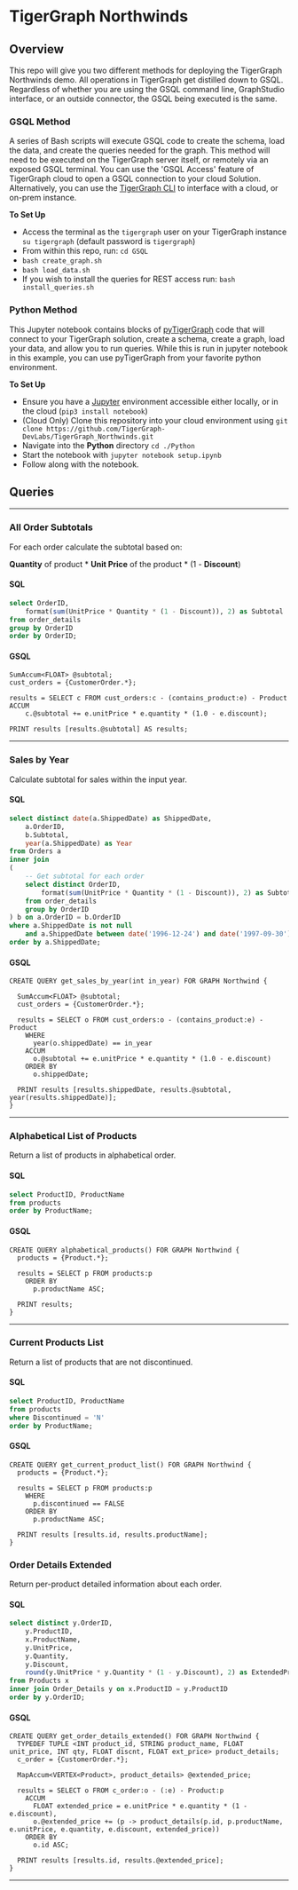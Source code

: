 # TigerGraph Northwinds

## Overview
This repo will give you two different methods for deploying the TigerGraph Northwinds demo. All operations in TigerGraph get distilled down to GSQL. Regardless of whether you are using the GSQL command line, GraphStudio interface, or an outside connector, the GSQL being executed is the same.

### GSQL Method
A series of Bash scripts will execute GSQL code to create the schema, load the data, and create the queries needed for the graph. This method will need to be executed on the TigerGraph server itself, or remotely via an exposed GSQL terminal. You can use the 'GSQL Access' feature of TigerGraph cloud to open a GSQL connection to your cloud Solution. Alternatively, you can use the [TigerGraph CLI](https://github.com/TigerGraph-DevLabs/TigerGraph-CLI) to interface with a cloud, or on-prem instance.

**To Set Up**

- Access the terminal as the `tigergraph` user on your TigerGraph instance `su tigergraph` (default password is `tigergraph`)
- From within this repo, run: `cd GSQL`
- `bash create_graph.sh`
- `bash load_data.sh`
- If you wish to install the queries for REST access run: `bash install_queries.sh`

### Python Method
This Jupyter notebook contains blocks of [pyTigerGraph](https://pytigergraph.github.io/pyTigerGraph/) code that will connect to your TigerGraph solution, create a schema, create a graph, load your data, and allow you to run queries. While this is run in jupyter notebook in this example, you can use pyTigerGraph from your favorite python environment.

**To Set Up**

- Ensure you have a [Jupyter](https://jupyter.org/) environment accessible either locally, or in the cloud (`pip3 install notebook`)
- (Cloud Only) Clone this repository into your cloud environment using `git clone https://github.com/TigerGraph-DevLabs/TigerGraph_Northwinds.git`
- Navigate into the **Python** directory `cd ./Python`
- Start the notebook with `jupyter notebook setup.ipynb`
- Follow along with the notebook.

## Queries

<hr>

### All Order Subtotals
For each order calculate the subtotal based on:

**Quantity** of product * **Unit Price** of the product * (1 - **Discount**)

#### SQL
```sql
select OrderID, 
    format(sum(UnitPrice * Quantity * (1 - Discount)), 2) as Subtotal
from order_details
group by OrderID
order by OrderID;
```

#### GSQL
```gsql
SumAccum<FLOAT> @subtotal;
cust_orders = {CustomerOrder.*};
  
results = SELECT c FROM cust_orders:c - (contains_product:e) - Product
ACCUM
    c.@subtotal += e.unitPrice * e.quantity * (1.0 - e.discount);

PRINT results [results.@subtotal] AS results;
```
<hr>

### Sales by Year
Calculate subtotal for sales within the input year.

#### SQL
```sql
select distinct date(a.ShippedDate) as ShippedDate, 
    a.OrderID, 
    b.Subtotal, 
    year(a.ShippedDate) as Year
from Orders a 
inner join
(
    -- Get subtotal for each order
    select distinct OrderID, 
        format(sum(UnitPrice * Quantity * (1 - Discount)), 2) as Subtotal
    from order_details
    group by OrderID    
) b on a.OrderID = b.OrderID
where a.ShippedDate is not null
    and a.ShippedDate between date('1996-12-24') and date('1997-09-30')
order by a.ShippedDate;
```

#### GSQL

```gsql
CREATE QUERY get_sales_by_year(int in_year) FOR GRAPH Northwind { 

  SumAccum<FLOAT> @subtotal;
  cust_orders = {CustomerOrder.*};
  
  results = SELECT o FROM cust_orders:o - (contains_product:e) - Product
    WHERE
      year(o.shippedDate) == in_year
    ACCUM
      o.@subtotal += e.unitPrice * e.quantity * (1.0 - e.discount)
    ORDER BY
      o.shippedDate;
  
  PRINT results [results.shippedDate, results.@subtotal, year(results.shippedDate)];
}
```

<hr>

<!-- ### Employee Sales by Country

#### SQL

```sql
WITH CTE_EmpRegion AS 
(
    SELECT EmployeeID, MAX(RegionID) RegionID
    FROM dbo.EmployeeTerritories et 
        INNER JOIN territories t ON t.TerritoryID = et.TerritoryID
    GROUP BY EmployeeID
)
SELECT RegionID, SUM(Quantity * UnitPrice) 
FROM Orders o 
    INNER JOIN [Order Details] od ON o.OrderID = od.OrderID
    INNER JOIN CTE_EmpRegion er ON o.EmployeeID = er.EmployeeID
GROUP BY RegionID
```

#### GSQL

```gsql
CREATE QUERY get_employee_sales_by_country(VERTEX<Country> in_cont) FOR GRAPH Northwind SYNTAX v2{ 
  
  country = {in_cont};
  
  SumAccum<FLOAT> @subtotal;
  
  orders = SELECT o FROM country:c - (to_country) - CustomerOrder:o;
  
  subs = SELECT o FROM orders:o - (contains_product:e) - Product
    ACCUM
      o.@subtotal += e.unitPrice * e.quantity * (1.0 - e.discount);
    
  results = SELECT e FROM country:c - (to_country) - CustomerOrder:o - (facilitated_order) - Employee:e
    ACCUM
      e.@subtotal += o.@subtotal;
  
  PRINT country;
  PRINT results [results.firstName, results.lastName, results.@subtotal];
  
}
```

<hr> -->

### Alphabetical List of Products
Return a list of products in alphabetical order.

#### SQL

```sql
select ProductID, ProductName
from products
order by ProductName;
```

#### GSQL

```gsql
CREATE QUERY alphabetical_products() FOR GRAPH Northwind { 
  products = {Product.*};
  
  results = SELECT p FROM products:p
    ORDER BY
      p.productName ASC;
  
  PRINT results;
}
```

<hr>

### Current Products List
Return a list of products that are not discontinued.

#### SQL

```sql
select ProductID, ProductName
from products
where Discontinued = 'N'
order by ProductName;
```

#### GSQL

```gsql
CREATE QUERY get_current_product_list() FOR GRAPH Northwind { 
  products = {Product.*};
  
  results = SELECT p FROM products:p
    WHERE
      p.discontinued == FALSE
    ORDER BY
      p.productName ASC;
  
  PRINT results [results.id, results.productName];
}
```

### Order Details Extended
Return per-product detailed information about each order.

#### SQL
```sql
select distinct y.OrderID, 
    y.ProductID, 
    x.ProductName, 
    y.UnitPrice, 
    y.Quantity, 
    y.Discount, 
    round(y.UnitPrice * y.Quantity * (1 - y.Discount), 2) as ExtendedPrice
from Products x
inner join Order_Details y on x.ProductID = y.ProductID
order by y.OrderID;
```

#### GSQL
```gsql
CREATE QUERY get_order_details_extended() FOR GRAPH Northwind { 
  TYPEDEF TUPLE <INT product_id, STRING product_name, FLOAT unit_price, INT qty, FLOAT discnt, FLOAT ext_price> product_details;
  c_order = {CustomerOrder.*};
  
  MapAccum<VERTEX<Product>, product_details> @extended_price;
  
  results = SELECT o FROM c_order:o - (:e) - Product:p
    ACCUM
      FLOAT extended_price = e.unitPrice * e.quantity * (1 - e.discount),
      o.@extended_price += (p -> product_details(p.id, p.productName, e.unitPrice, e.quantity, e.discount, extended_price))
    ORDER BY
      o.id ASC;
  
  PRINT results [results.id, results.@extended_price];
}
```

<hr>

